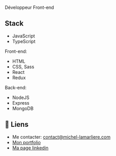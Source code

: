 Développeur Front-end

## Stack

- JavaScript
- TypeScript

Front-end:
- HTML
- CSS, Sass
- React
- Redux

Back-end:
- NodeJS
- Express
- MongoDB

## 🔗 Liens
* Me contacter: contact@michel-lamarliere.com
* [Mon portfolio](https://michel-lamarliere.com/)
* [Ma page linkedin](https://www.linkedin.com/in/michel-lamarliere)

